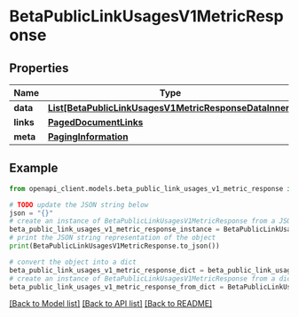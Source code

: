 # BetaPublicLinkUsagesV1MetricResponse


## Properties

Name | Type | Description | Notes
------------ | ------------- | ------------- | -------------
**data** | [**List[BetaPublicLinkUsagesV1MetricResponseDataInner]**](BetaPublicLinkUsagesV1MetricResponseDataInner.md) |  | 
**links** | [**PagedDocumentLinks**](PagedDocumentLinks.md) |  | 
**meta** | [**PagingInformation**](PagingInformation.md) |  | [optional] 

## Example

```python
from openapi_client.models.beta_public_link_usages_v1_metric_response import BetaPublicLinkUsagesV1MetricResponse

# TODO update the JSON string below
json = "{}"
# create an instance of BetaPublicLinkUsagesV1MetricResponse from a JSON string
beta_public_link_usages_v1_metric_response_instance = BetaPublicLinkUsagesV1MetricResponse.from_json(json)
# print the JSON string representation of the object
print(BetaPublicLinkUsagesV1MetricResponse.to_json())

# convert the object into a dict
beta_public_link_usages_v1_metric_response_dict = beta_public_link_usages_v1_metric_response_instance.to_dict()
# create an instance of BetaPublicLinkUsagesV1MetricResponse from a dict
beta_public_link_usages_v1_metric_response_from_dict = BetaPublicLinkUsagesV1MetricResponse.from_dict(beta_public_link_usages_v1_metric_response_dict)
```
[[Back to Model list]](../README.md#documentation-for-models) [[Back to API list]](../README.md#documentation-for-api-endpoints) [[Back to README]](../README.md)


